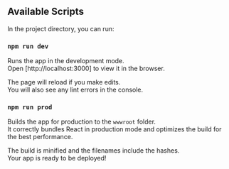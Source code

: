 ## Available Scripts

In the project directory, you can run:

### `npm run dev`

Runs the app in the development mode.\
Open [http://localhost:3000] to view it in the browser.

The page will reload if you make edits.\
You will also see any lint errors in the console.

### `npm run prod`

Builds the app for production to the `wwwroot` folder.\
It correctly bundles React in production mode and optimizes the build for the best performance.

The build is minified and the filenames include the hashes.\
Your app is ready to be deployed!